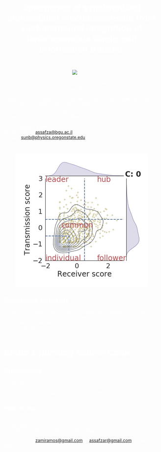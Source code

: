<span style="background-color: #000000; color: white">

# <div align="center"> Emergence of synchronized multicellular mechanosensing from spatiotemporal integration of heterogeneous single-cell information transfer </div>

#<div align="center">
    ![alt text](./assets/ezgif-7-4f833406bd85.gif)
</div>

<div align="center"> Amos Zamir<sup>1</sup>, Guanyu Li<sup>2,3</sup>, Katelyn Chase<sup>3</sup>, Robert Moskovitch<sup>1</sup>, Bo Sun<sup>2§</sup>, Assaf Zaritsky<sup>1§</sup>
</div>

<sup>1</sup>Department of Software and Information Systems Engineering, Ben-Gurion University of the Negev, Beer-Sheva 84105, Israel <br>
<sup>2</sup>Department of Physics, Oregon State University, Corvallis, OR 97331, USA <br>
<sup>3</sup>Lewis-Sigler Institute for Integrative Genomics, Princeton University, Princeton, NJ 08544, USA <br>
§ Corresponding author. <br>
Assaf Zaritsky, assafza@bgu.ac.il <br>
Bo Sun, sunb@physics.oregonstate.edu 

#<div align="center">
    ![alt text](./assets/ezgif-7-effd4fd11132.gif)
</div>

## Repository Contents
- Experiment data of one of the cyclic expirments tag by 05_08. (/data)
- The code base used for the study analysis.
- A notebook example which used to investigate the expirment of 05_08. (/notebooks)
- Scripts for setup the enviroments

# Setup & Running Source Code
## Prerequisite
- conda 4.8.3
- vscode or Jupyter
- Ubuntun-18.04 (should be compatiable to Windows but not tested)

## How to run?
1. running bash command to install the conda env - ./install_env.sh
2. activate the environment
3. running jupyter/vscode using this enviroment.

Please contact zamiramos@gmail.com or assafzar@gmail.com for bugs or questions.

</span>
